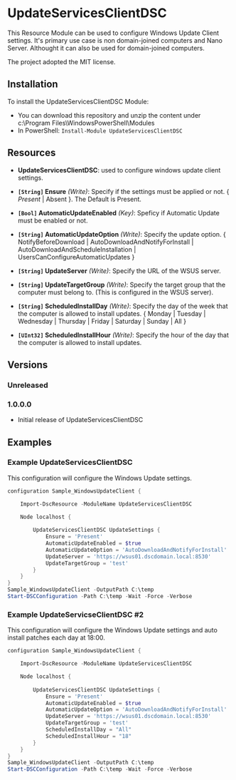 # UpdateServicesClientDSC
This Resource Module can be used to configure Windows Update Client settings. It's primary use case is non domain-joined computers and Nano Server. Althought it can also be used for domain-joined computers.

The project adopted the MIT license.

## Installation
To install the UpdateServicesClientDSC Module:
* You can download this repository and unzip the content under c:\Program Files\WindowsPowerShell\Modules
* In PowerShell: ```Install-Module UpdateServicesClientDSC```

## Resources
* **UpdateServicesClientDSC**: used to configure windows update client settings.

* **`[String]` Ensure** _(Write)_: Specify if the settings must be applied or not. { *Present* | Absent }. The Default is Present.
* **`[Bool]` AutomaticUpdateEnabled** _(Key)_: Speficy if Automatic Update must be enabled or not.
* **`[String]` AutomaticUpdateOption** _(Write)_: Specify the update option. { NotifyBeforeDownload | AutoDownloadAndNotifyForInstall | AutoDownloadAndScheduleInstallation | UsersCanConfigureAutomaticUpdates }
* **`[String]` UpdateServer** _(Write)_: Specify the URL of the WSUS server.
* **`[String]` UpdateTargetGroup** _(Write)_: Specify the target group that the computer must belong to. (This is configured in the WSUS server).
* **`[String]` ScheduledInstallDay** _(Write)_: Specify the day of the week that the computer is allowed to install updates. { Monday | Tuesday | Wednesday | Thursday | Friday | Saturday | Sunday | All }
* **`[UInt32]` ScheduledInstallHour** _(Write)_: Specify the hour of the day that the computer is allowed to install updates.

## Versions

### Unreleased

### 1.0.0.0
* Initial release of UpdateServicesClientDSC

## Examples

### Example UpdateServicesClientDSC

This configuration will configure the Windows Update settings.

```powershell
configuration Sample_WindowsUpdateClient {

    Import-DscResource -ModuleName UpdateServicesClientDSC

    Node localhost {
    
        UpdateServicesClientDSC UpdateSettings {
            Ensure = 'Present'
            AutomaticUpdateEnabled = $true
            AutomaticUpdateOption = 'AutoDownloadAndNotifyForInstall'
            UpdateServer = 'https://wsus01.dscdomain.local:8530'
            UpdateTargetGroup = 'test'
        }
    }
}
Sample_WindowsUpdateClient -OutputPath C:\temp
Start-DSCConfiguration -Path C:\temp -Wait -Force -Verbose
```

### Example UpdateServicseClientDSC #2
This configuration will configure the Windows Update settings and auto install patches each day at 18:00.

```powershell
configuration Sample_WindowsUpdateClient {

    Import-DscResource -ModuleName UpdateServicesClientDSC

    Node localhost {
    
        UpdateServicesClientDSC UpdateSettings {
            Ensure = 'Present'
            AutomaticUpdateEnabled = $true
            AutomaticUpdateOption = 'AutoDownloadAndNotifyForInstall'
            UpdateServer = 'https://wsus01.dscdomain.local:8530'
            UpdateTargetGroup = 'test'
			ScheduledInstallDay = "All"
            ScheduledInstallHour = "18"
        }
    }
}
Sample_WindowsUpdateClient -OutputPath C:\temp
Start-DSCConfiguration -Path C:\temp -Wait -Force -Verbose
```
